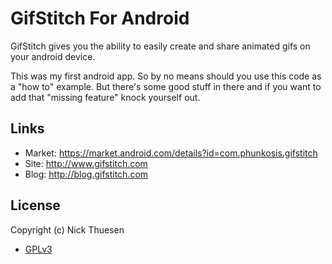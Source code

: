 # GifStitch For Android

GifStitch gives you the ability to easily create and share animated gifs on your android device.

This was my first android app.  So by no means should you use this code as a "how to" example.  But there's
some good stuff in there and if you want to add that "missing feature" knock yourself out.

## Links
* Market: https://market.android.com/details?id=com.phunkosis.gifstitch
* Site: http://www.gifstitch.com
* Blog: http://blog.gifstitch.com

## License
Copyright (c) Nick Thuesen

* [GPLv3](http://www.gnu.org/copyleft/gpl.html)
